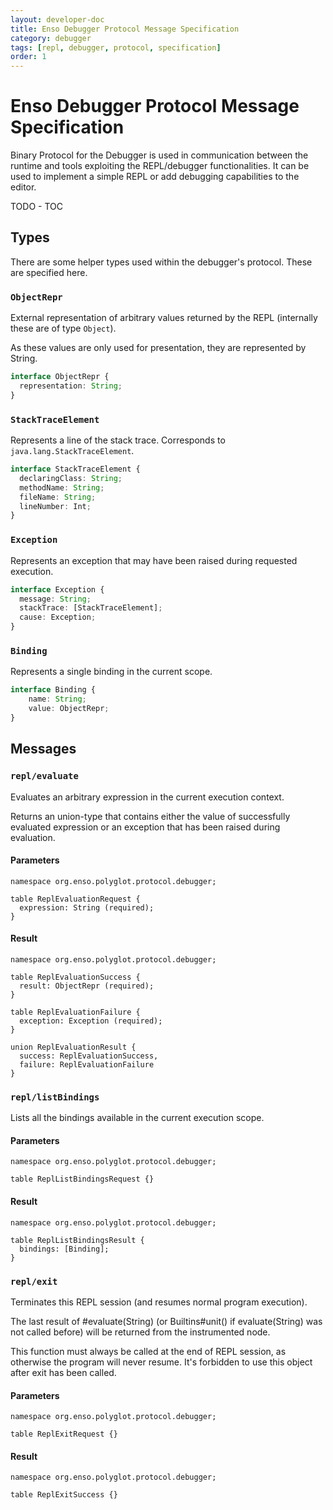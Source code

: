 ```yaml
---
layout: developer-doc
title: Enso Debugger Protocol Message Specification
category: debugger
tags: [repl, debugger, protocol, specification]
order: 1
---
```


# Enso Debugger Protocol Message Specification
Binary Protocol for the Debugger is used in communication between the runtime
and tools exploiting the REPL/debugger functionalities. It can be used to
implement a simple REPL or add debugging capabilities to the editor.

<!-- MarkdownTOC levels="2,3" autolink="true" -->

TODO - TOC

<!-- /MarkdownTOC -->

## Types

There are some helper types used within the debugger's protocol. These are
specified here.

### `ObjectRepr`
External representation of arbitrary values returned by the REPL (internally
these are of type `Object`).

As these values are only used for presentation, they are represented by String.

```typescript
interface ObjectRepr {
  representation: String;
}
```

### `StackTraceElement`
Represents a line of the stack trace. Corresponds to
`java.lang.StackTraceElement`.

```typescript
interface StackTraceElement {
  declaringClass: String;
  methodName: String;
  fileName: String;
  lineNumber: Int;
}
```

### `Exception`
Represents an exception that may have been raised during requested execution.

```typescript
interface Exception {
  message: String;
  stackTrace: [StackTraceElement];
  cause: Exception;
}
```

### `Binding`
Represents a single binding in the current scope.

```typescript
interface Binding {
    name: String;
    value: ObjectRepr;
}
```

## Messages

### `repl/evaluate`
Evaluates an arbitrary expression in the current execution context.

Returns an union-type that contains either the value of successfully evaluated
expression or an exception that has been raised during evaluation.

#### Parameters
```idl
namespace org.enso.polyglot.protocol.debugger;

table ReplEvaluationRequest {
  expression: String (required);
}
```

#### Result
```idl
namespace org.enso.polyglot.protocol.debugger;

table ReplEvaluationSuccess {
  result: ObjectRepr (required);
}

table ReplEvaluationFailure {
  exception: Exception (required);
}

union ReplEvaluationResult {
  success: ReplEvaluationSuccess,
  failure: ReplEvaluationFailure
}
```

### `repl/listBindings`
Lists all the bindings available in the current execution scope.

#### Parameters
```idl
namespace org.enso.polyglot.protocol.debugger;

table ReplListBindingsRequest {}
```

#### Result
```idl
namespace org.enso.polyglot.protocol.debugger;

table ReplListBindingsResult {
  bindings: [Binding];
}
```

### `repl/exit`
Terminates this REPL session (and resumes normal program execution).

The last result of #evaluate(String) (or Builtins#unit() if evaluate(String) was
not called before) will be returned from the instrumented node.

This function must always be called at the end of REPL session, as otherwise the
program will never resume. It's forbidden to use this object after exit has been
called.

#### Parameters
```idl
namespace org.enso.polyglot.protocol.debugger;

table ReplExitRequest {}
```

#### Result
```idl
namespace org.enso.polyglot.protocol.debugger;

table ReplExitSuccess {}
```